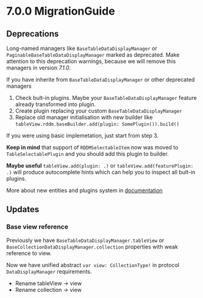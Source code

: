 # 7.0.0 MigrationGuide

## Deprecations

Long-named managers like `BaseTableDataDisplayManager` or `PaginableBaseTableDataDisplayManager` marked as deprecated.
Make attention to this deprecation warnings, because we will remove this managers in version *7.1.0*.

If you have inherite from `BaseTableDataDisplayManager` or other deprecated managers

 1. Check bult-in plugins. Maybe your `BaseTableDataDisplayManager` feature already transformed into plugin.
 2. Create plugin replacing your custom `BaseTableDataDisplayManager`
 3. Replace old manager initialisation with new builder like `tableView.rddm.baseBuilder.add(plugin: SomePlugin()).build()`

If you were using basic implemetation, just start from step 3.

**Keep in mind** that support of `RDDMSelectableItem` now was moved to `TableSelectablePlugin` and you should add this plugin to builder.

**Maybe useful** `tableView.add(plugin: .)` or `tableView.add(featurePlugin: .)` will produce autocomplete hints which can help you to inspect all bult-in plugins.

More about new entities and plugins system in [documentation](/Entities.md)

## Updates

### Base view reference

Previously we have `BaseTableDataDisplayManager.tableView` or `BaseCollectionDataDisplayManager.collection` properties with weak reference to view.

Now we have unified abstract `var view: CollectionType!` in protocol `DataDisplayManager` requirements.

 - Rename tableView -> view
 - Rename collection -> view
